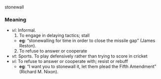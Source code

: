 stonewall
### Meaning
+ _vi_: Informal.
   1. To engage in delaying tactics; stall
    + __eg__: “stonewalling for time in order to close the missile gap” (James Reston).
   2. To refuse to answer or cooperate
+ _vt_: Sports. To play defensively rather than trying to score in cricket
+ _vi_: To refuse to answer or cooperate with; resist or rebuff
    + __eg__: “I want you to stonewall it, let them plead the Fifth Amendment” (Richard M. Nixon).
